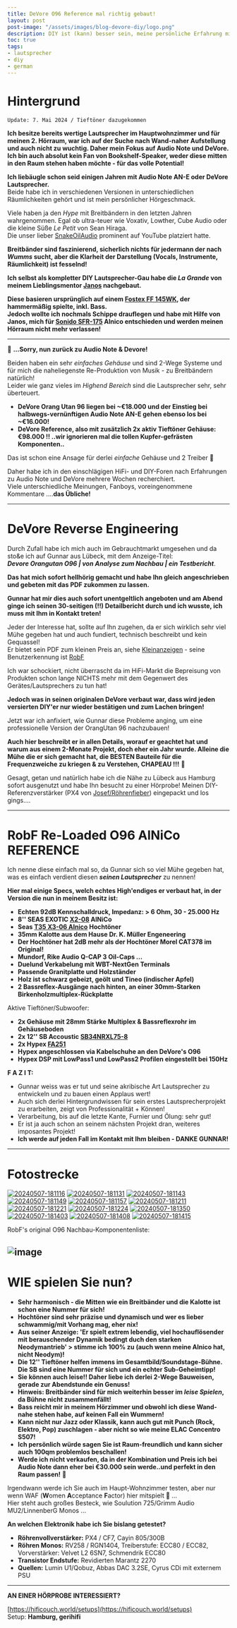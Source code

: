 ```yaml
---
title: DeVore O96 Reference mal richtig gebaut!
layout: post
post-image: "/assets/images/blog-devore-diy/logo.png"
description: DIY ist (kann) besser sein, meine persönliche Erfahrung mit O96 Nachbau.
toc: true
tags:
- lautsprecher
- diy
- german
---
```


# Hintergrund

`Update: 7. Mai 2024 / Tieftöner dazugekommen`

**Ich besitze bereits wertige Lautsprecher im Hauptwohnzimmer und für meinen 2. Hörraum, war ich auf der Suche nach Wand-naher Aufstellung und auch nicht zu wuchtig. Daher mein Fokus auf Audio Note und DeVore.** \
**Ich bin auch absolut kein Fan von Bookshelf-Speaker, weder diese mitten in den Raum stehen haben möchte - für das volle Potential!**

**Ich liebäugle schon seid einigen Jahren mit Audio Note AN-E oder DeVore Lautsprecher.** \
Beide habe ich in verschiedenen Versionen in unterschiedlichen Räumlichkeiten gehört und ist mein persönlicher Hörgeschmack.

Viele haben ja den _Hype_ mit Breitbändern in den letzten Jahren wahrgenommen. Egal ob ultra-teuer wie Voxativ, Lowther, Cube Audio oder die kleine Süße _Le Petit_ von Sean Hiraga. \
Die unser lieber [SnakeOilAudio](https://forum.snakeoilaudio.de/) prominent auf YouTube platziert hatte.

**Breitbänder sind faszinierend, sicherlich nichts für jedermann der nach _Wumms_ sucht, aber die Klarheit der Darstellung (Vocals, Instrumente, Räumlichkeit) ist fesselnd!**

**Ich selbst als kompletter DIY Lautsprecher-Gau habe die _La Grande_ von meinem Lieblingsmentor [Janos](https://www.youtube.com/@realworldaudio/playlists) nachgebaut.**

**Diese basieren ursprünglich auf einem [Fostex FF 145WK](https://www.fostexinternational.com/docs/speaker_components/FF-WKSeries.shtml), der hammermäßig spielte, inkl. Bass.** \
**Jedoch wollte ich nochmals Schippe drauflegen und habe mit Hilfe von Janos, mich für [Sonido SFR-175](https://sonido.hu/index2.php?lang=en) Alnico entschieden und werden meinen Hörraum nicht mehr verlassen!**

---

🫡 **...Sorry, nun zurück zu Audio Note & Devore!**

Beiden haben ein sehr _einfaches Gehäuse_ und sind 2-Wege Systeme und für mich die naheliegenste Re-Produktion von Musik - zu Breitbändern natürlich! \
Leider wie ganz vieles im _Highend Bereich_ sind die Lautsprecher sehr, sehr überteuert.


- **DeVore Orang Utan 96 liegen bei ~€18.000 und der Einstieg bei halbwegs-vernünftigen Audio Note AN-E gehen ebenso los bei ~€16.000!**
- **DeVore Reference, also mit zusätzlich 2x aktiv Tieftöner Gehäuse: €98.000 !! ..wir ignorieren mal die tollen Kupfer-gefrästen Komponenten..**

Das ist schon eine Ansage für derlei _einfache_ Gehäuse und 2 Treiber 🫣

Daher habe ich in den einschlägigen HiFi- und DIY-Foren nach Erfahrungen zu Audio Note und DeVore mehrere Wochen recherchiert. \
Viele unterschiedliche Meinungen, Fanboys, voreingenommene Kommentare ....**das Übliche!**

---

# DeVore Reverse Engineering

Durch Zufall habe ich mich auch im Gebrauchtmarkt umgesehen und da sto&e ich auf Gunnar aus Lübeck, mit dem Anzeige-Titel: \
**_Devore Orangutan O96 | von Analyse zum Nachbau | ein Testbericht_**.

**Das hat mich sofort hellhörig gemacht und habe Ihn gleich angeschrieben und gebeten mit das PDF zukommen zu lassen.**

**Gunnar hat mir dies auch sofort unentgeltlich angeboten und am Abend ginge ich seinen 30-seitigen (!!) Detailbericht durch und ich wusste, ich muss mit Ihm in Kontakt treten!**

Jeder der Interesse hat, sollte auf Ihn zugehen, da er sich wirklich sehr viel Mühe gegeben hat und auch fundiert, technisch beschreibt und kein Gequassel! \
Er bietet sein PDF zum kleinen Preis an, siehe [Kleinanzeigen](https://www.kleinanzeigen.de/s-anzeige/devore-orangutan-o96-von-analyse-zum-nachbau-ein-testbericht/2665251052-172-24229) - seine Benutzerkennung ist [RobF](https://www.kleinanzeigen.de/s-bestandsliste.html?userId=134688342)

Ich war schockiert, nicht überrascht da im HiFi-Markt die Bepreisung von Produkten schon lange NICHTS mehr mit dem Gegenwert des Gerätes/Lautsprechers zu tun hat!

**Jedoch was in seinen originalen DeVore verbaut war, dass wird jeden versierten DIY'er nur wieder bestätigen und zum Lachen bringen!**

Jetzt war ich anfixiert, wie Gunnar diese Probleme anging, um eine professionelle Version der OrangUtan 96 nachzubauen!

**Auch hier beschreibt er in allen Details, worauf er geachtet hat und warum aus einem 2-Monate Projekt, doch eher ein Jahr wurde. Alleine die Mühe die er sich gemacht hat, die BESTEN Bauteile für die Frequenzweiche zu kriegen & zu Verstehen, CHAPEAU !!!** 👏

Gesagt, getan und natürlich habe ich die Nähe zu Lübeck aus Hamburg sofort ausgenutzt und habe Ihn besucht zu einer Hörprobe! Meinen DIY-Referenzverstärker (PX4 von [Josef/Röhrenfieber](https://www.roehrenfieber.com/px4)) eingepackt und los gings....

----

# RobF Re-Loaded O96 AlNiCo REFERENCE

Ich nenne diese einfach mal so, da Gunnar sich so viel Mühe gegeben hat, was es einfach verdient diesen **_seinen Lautsprecher_** zu nennen!

**Hier mal einige Specs, welch echtes High'endiges er verbaut hat, in der Version die nun in meinem Besitz ist:**

- **Echten 92dB Kennschalldruck, Impedanz: > 6 Ohm, 30 - 25.000 Hz**
- **8'' SEAS EXOTIC [X2-08](https://www.seas.no/index.php?option=com_content&view=article&id=345:x2-08-exotic-w8&catid=56&Itemid=248) AlNiCo**
- **Seas [T35 X3-06 Alnico](https://www.seas.no/index.php?option=com_content&view=article&id=346:x3-06-exotic-t35&catid=56&Itemid=248) Hochtöner**
- **35mm Kalotte aus dem Hause Dr. K. Müller Engeneering**
- **Der Hochtöner hat 2dB mehr als der Hochtöner Morel CAT378 im Original!**
- **Mundorf, Rike Audio Q-CAP 3 Oil-Caps ...**
- **Duelund Verkabelung mit WBT-NextGen Terminals**
- **Passende Granitplatte und Holzständer**
- **Holz ist schwarz gebeizt, geölt und Tineo (indischer Apfel)**
- **2 Bassreflex-Ausgänge nach hinten, an einer 30mm-Starken Birkenholzmultiplex-Rückplatte**

Aktive Tieftöner/Subwoofer:

- **2x Gehäuse mit 28mm Stärke Multiplex & Bassreflexrohr im Gehäuseboden**
- **2x 12'' SB Accoustic [SB34NRXL75-8](https://sbacoustics.com/product/12-sb34nrxl75-8-norex/)**
- **2x Hypex [FA251](https://www.hypex.nl/products/amplifier-families/fusion-amplifier-family/fusionamp-fa251)**
- **Hypex angeschlossen via Kabelschuhe an den DeVore's O96**
- **Hypex DSP mit LowPass1 und LowPass2 Profilen eingestellt bei 150Hz**


**F A Z I T:**

- Gunnar weiss was er tut und seine akribische Art Lautsprecher zu entwickeln und zu bauen einen Applaus wert!
- Auch sich derlei Hintergrundwissen für sein erstes Lautsprecherprojekt zu erarbeiten, zeigt von Professionalität + Können!
- Verarbeitung, bis auf die letzte Kante, Furnier und Ölung: sehr gut!
- Er ist ja auch schon an seinem nächsten Projekt dran, weiteres imposantes Projekt!
- **Ich werde auf jeden Fall im Kontakt mit Ihm bleiben - DANKE GUNNAR!**

---

# Fotostrecke


<a href="https://ibb.co/DzdGb1p"><img src="https://i.ibb.co/DzdGb1p/20240507-181116.jpg" alt="20240507-181116" border="0"></a> <a href="https://ibb.co/SKD9MWz"><img src="https://i.ibb.co/SKD9MWz/20240507-181131.jpg" alt="20240507-181131" border="0"></a> <a href="https://ibb.co/QQTHHQ4"><img src="https://i.ibb.co/QQTHHQ4/20240507-181143.jpg" alt="20240507-181143" border="0"></a> <a href="https://ibb.co/QMVW2Xd"><img src="https://i.ibb.co/QMVW2Xd/20240507-181149.jpg" alt="20240507-181149" border="0"></a> <a href="https://ibb.co/FmPrvw6"><img src="https://i.ibb.co/FmPrvw6/20240507-181157.jpg" alt="20240507-181157" border="0"></a> <a href="https://ibb.co/r08PvbP"><img src="https://i.ibb.co/r08PvbP/20240507-181211.jpg" alt="20240507-181211" border="0"></a> <a href="https://ibb.co/ZKHgqws"><img src="https://i.ibb.co/ZKHgqws/20240507-181221.jpg" alt="20240507-181221" border="0"></a> <a href="https://ibb.co/68J3HbG"><img src="https://i.ibb.co/68J3HbG/20240507-181224.jpg" alt="20240507-181224" border="0"></a> <a href="https://ibb.co/C1ZyhWb"><img src="https://i.ibb.co/C1ZyhWb/20240507-181350.jpg" alt="20240507-181350" border="0"></a> <a href="https://ibb.co/fxBYqgX"><img src="https://i.ibb.co/fxBYqgX/20240507-181403.jpg" alt="20240507-181403" border="0"></a> <a href="https://ibb.co/NYjLmjK"><img src="https://i.ibb.co/NYjLmjK/20240507-181408.jpg" alt="20240507-181408" border="0"></a> <a href="https://ibb.co/Y0MSQwt"><img src="https://i.ibb.co/Y0MSQwt/20240507-181415.jpg" alt="20240507-181415" border="0"></a>

RobF's original O96 Nachbau-Komponentenliste:

![image](/assets/images/blog-devore-diy/thumbnail_O96%20MKII.jpg)
---

# WIE spielen Sie nun?

- **Sehr harmonisch - die Mitten wie ein Breitbänder und die Kalotte ist schon eine Nummer für sich!**
- **Hochtöner sind sehr präzise und dynamisch und wer es lieber schwammig/mit Vorhang mag, eher nix!**
- **Aus seiner Anzeige: 'Er spielt extrem lebendig, viel hochauflösender mit berauschender Dynamik bedingt duch den starken Neodymantrieb' > stimme ich 100% zu (auch wenn meine Alnico hat, nicht Neodym)!**
- **Die 12'' Tieftöner helfen immens im Gesamtbild/Soundstage-Bühne. Die SB sind eine Nummer für sich und ein echter Sub-Geheimtipp!**
- **Sie können auch leise!! Daher liebe ich derlei 2-Wege Bauweisen, gerade zur Abendstunde ein Genuss!**
- **Hinweis: Breitbänder sind für mich weiterhin besser im _leise Spielen_, da Bühne nicht zusammenfällt!**
- **Bass reicht mir in meinem Hörzimmer und obwohl ich diese Wand-nahe stehen habe, auf keinen Fall ein Wummern!**
- **Kann nicht nur Jazz oder Klassik, kann auch gut mit Punch (Rock, Elektro, Pop) zuschlagen - aber nicht so wie meine ELAC Concentro S507!**
- **Ich persönlich würde sagen Sie ist Raum-freundlich und kann sicher auch 100qm problemlos beschallen!**
- **Werde ich nicht verkaufen, da in der Kombination und Preis ich bei Audio Note dann eher bei €30.000 sein werde..und perfekt in den Raum passen!** 🤪

Irgendwann werde ich Sie auch im Haupt-Wohnzimmer testen, aber nur wenn WAF (**W**omen **A**cceptance **F**actor) hier mitspielt :eyes:  ... \
Hier steht auch großes Besteck, wie Soulution 725/Grimm Audio MU2/LinnenberG Monos ...

**An welchen Elektronik habe ich Sie bislang getestet?**

- **Röhrenvollverstärker:** PX4 / CF7, Cayin 805/300B
- **Röhren Monos:** RV258 / RGN1404, Treiberstufe: ECC80 / ECC82, Vorverstärker: Velvet L2 6SN7, Schmendrik ECC80
- **Transistor Endstufe:** Revidierten Marantz 2270
- **Quellen:** Lumin U1/Qobuz, Abbas DAC 3.2SE, Cyrus CDi mit externem PSU

---

**AN EINER HÖRPROBE INTERESSIERT?**

[https://hificouch.world/setups](https://hificouch.world/setups) \
Setup: **Hamburg, gerihifi**
